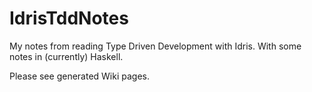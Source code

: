 # IdrisTddNotes

My notes from reading Type Driven Development with Idris.
With some notes in (currently) Haskell.

Please see generated Wiki pages.
